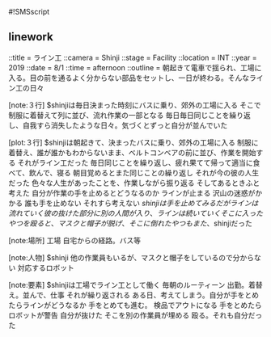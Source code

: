 #!SMSscript

## linework

::title = ライン工
::camera = Shinji
::stage = Facility
::location = INT
::year = 2019
::date = 8/1
::time = afternoon
::outline = 朝起きて電車で揺られ、工場に入る。目の前を通るよく分からない部品をセットし、一日が終わる。そんなライン工の日々

[note:３行]
$shinjiは毎日決まった時刻にバスに乗り、郊外の工場に入る
そこで制服に着替えて列に並び、流れ作業の一部となる
毎日毎日同じことを繰り返し、自我すら消失したような日々。気づくとずっと自分が並んでいた

[plot:３行]
$shinjiは朝起きて、決まったバスに乗り、郊外の工場に入る
制服に着替え、誰が誰かもわからないまま、ベルトコンベアの前に並び、作業を開始する
それがライン工だった
毎日同じことを繰り返し、疲れ果てて帰って適当に食べて、飲んで、寝る
朝目覚めるとまた同じことの繰り返し
それが今の彼の人生だった
色々な人生があったことを、作業しながら振り返る
そしてあるときふと考えた
自分が作業の手を止めるとどうなるのか
ラインが止まる
沢山の迷惑がかかる
誰も手を止めない
それすら考えない
$shinjiは手を止めてみる
だがラインは流れていく
彼の抜けた部分に別の人間が入り、ラインは続いていく
そこに入ったやつを殴ると、マスクと帽子が脱げ、そこに倒れたやつもまた、$shinjiだった

[note:場所]
工場
自宅からの経路。バス等

[note:人物]
$shinji
他の作業員もいるが、マスクと帽子をしているので分からない
対応するロボット

[note:要素]
$shinjiは工場でライン工として働く
毎朝のルーティーン
出勤。着替え。並んで、仕事
それが繰り返される
ある日、考えてしまう。自分が手をとめたらラインがどうなるか
手をとめても進む。
検品でアウトになる
手をとめたらロボットが警告
自分が抜けた
そこを別の作業員が埋める
殴る。それも自分だった
